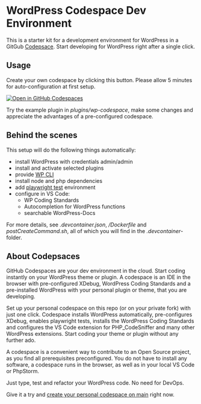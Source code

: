 # WordPress Codespace Dev Environment

This is a starter kit for a development environment for WordPress in a GitGub [Codepsace](https://github.com/features/codespaces).
Start developing for WordPress right after a single click.

## Usage
Create your own codespace by clicking this button. Please allow 5 minutes for auto-configuration at first setup. 

[![Open in GitHub Codespaces](https://github.com/codespaces/badge.svg)](https://github.com/codespaces/new?hide_repo_select=true&ref=main&repo=586814971&devcontainer_path=.devcontainer%2Fdevcontainer.json&location=WestEurope)

Try the example plugin in _plugins/wp-codespace_, make some changes and appreciate the advantages of a pre-configured codespace.

## Behind the scenes
This setup will do the following things automatically:
- install WordPress with credentials admin/admin
- install and activate selected plugins
- provide [WP CLI](https://wp-cli.org/)
- install node and php dependencies
- add [playwright test](https://playwright.dev/) environment
- configure in VS Code:
  - WP Coding Standards
  - Autocompletion for WordPress functions
  - searchable WordPress-Docs
 
 For more details, see _.devcontainer.json_, _/Dockerfile_ and _postCreateCommand.sh_, all of which you will find in the _.devcontainer_-folder.

## About Codepsaces
GitHub Codespaces are your dev environment in the cloud. Start coding instantly on your WordPress theme or plugin. A codespace is an IDE in the browser with pre-configured XDebug, WordPress Coding Standards and a pre-installed WordPress with your personal plugin or theme, that you are developing.

Set up your personal codespace on this repo (or on your private fork) with just one click. Codespace installs WordPress automatically, pre-configures XDebug, enables playwright tests, installs the WordPress Coding Standards and configures the VS Code extension for PHP_CodeSniffer and many other WordPress extensions. Start coding your theme or plugin without any further ado.

A codespace is a convenient way to contribute to an Open Source project, as you find all prerequisites preconfigured. You do not have to install any software, a codespace runs in the browser, as well as in your local VS Code or PhpStorm.

Just type, test and refactor your WordPress code. No need for DevOps.

Give it a try and [create your personal codespace on main](https://github.com/codespaces/new?hide_repo_select=true&ref=main&repo=586814971&devcontainer_path=.devcontainer%2Fdevcontainer.json&location=WestEurope) right now.
